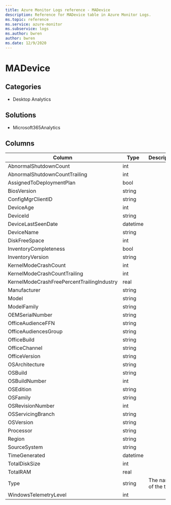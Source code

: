 ```yaml
---
title: Azure Monitor Logs reference - MADevice
description: Reference for MADevice table in Azure Monitor Logs.
ms.topic: reference
ms.service: azure-monitor
ms.subservice: logs
ms.author: bwren
author: bwren
ms.date: 12/9/2020
---
```


# MADevice

 

## Categories

- Desktop Analytics
## Solutions

- Microsoft365Analytics




## Columns

|Column|Type|Description|
|---|---|---|
|AbnormalShutdownCount|int||
|AbnormalShutdownCountTrailing|int||
|AssignedToDeploymentPlan|bool||
|BiosVersion|string||
|ConfigMgrClientID|string||
|DeviceAge|int||
|DeviceId|string||
|DeviceLastSeenDate|datetime||
|DeviceName|string||
|DiskFreeSpace|int||
|InventoryCompleteness|bool||
|InventoryVersion|string||
|KernelModeCrashCount|int||
|KernelModeCrashCountTrailing|int||
|KernelModeCrashFreePercentTrailingIndustry|real||
|Manufacturer|string||
|Model|string||
|ModelFamily|string||
|OEMSerialNumber|string||
|OfficeAudienceFFN|string||
|OfficeAudiencesGroup|string||
|OfficeBuild|string||
|OfficeChannel|string||
|OfficeVersion|string||
|OSArchitecture|string||
|OSBuild|string||
|OSBuildNumber|int||
|OSEdition|string||
|OSFamily|string||
|OSRevisionNumber|int||
|OSServicingBranch|string||
|OSVersion|string||
|Processor|string||
|Region|string||
|SourceSystem|string||
|TimeGenerated|datetime||
|TotalDiskSize|int||
|TotalRAM|real||
|Type|string|The name of the table|
|WindowsTelemetryLevel|int||
